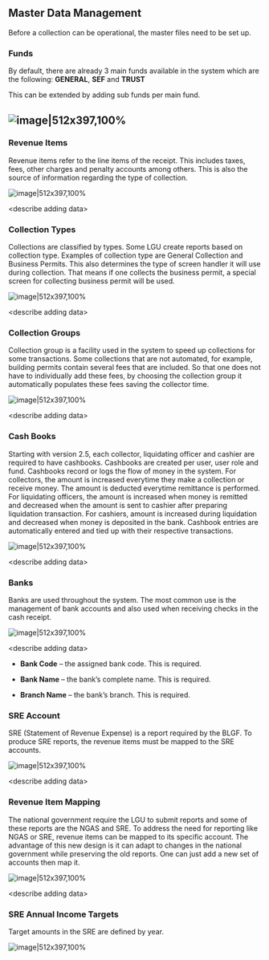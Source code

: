 ## Master Data Management

Before a collection can be operational, the master files need to be set
up.

### Funds

By default, there are already 3 main funds available in the system which
are the following: **GENERAL**, **SEF** and **TRUST**

This can be extended by adding sub funds per main fund.

## ![image|512x397,100%](images\image72.png)
<!-- ## <img src="images\image72.png" style="width:2.99137in;height:1.56in" /> -->

### Revenue Items

Revenue items refer to the line items of the receipt. This includes
taxes, fees, other charges and penalty accounts among others. This is
also the source of information regarding the type of collection.

![image|512x397,100%](images\image73.png)
<!-- <img src="images\image73.png" style="width:2.9876in;height:2.36in" /> -->

&lt;describe adding data&gt;

### Collection Types

Collections are classified by types. Some LGU create reports based on
collection type. Examples of collection type are General Collection and
Business Permits. This also determines the type of screen handler it
will use during collection. That means if one collects the business
permit, a special screen for collecting business permit will be used.

![image|512x397,100%](images\image74.png)
<!-- <img src="images\image74.png" style="width:3.2455in;height:1.704in" /> -->

&lt;describe adding data&gt;

### Collection Groups

Collection group is a facility used in the system to speed up
collections for some transactions. Some collections that are not
automated, for example, building permits contain several fees that are
included. So that one does not have to individually add these fees, by
choosing the collection group it automatically populates these fees
saving the collector time.

![image|512x397,100%](images\image75.png)
<!-- <img src="images\image75.png" style="width:3.29917in;height:1.99244in" /> -->

&lt;describe adding data&gt;

### Cash Books

Starting with version 2.5, each collector, liquidating officer and
cashier are required to have cashbooks. Cashbooks are created per user,
user role and fund. Cashbooks record or logs the flow of money in the
system. For collectors, the amount is increased everytime they make a
collection or receive money. The amount is deducted everytime remittance
is performed. For liquidating officers, the amount is increased when
money is remitted and decreased when the amount is sent to cashier after
preparing liquidation transaction. For cashiers, amount is increased
during liquidation and decreased when money is deposited in the bank.
Cashbook entries are automatically entered and tied up with their
respective transactions.

![image|512x397,100%](images\image76.png)
<!-- <img src="images\image76.png" style="width:3.20317in;height:2.29219in" /> -->

&lt;describe adding data&gt;

### Banks

Banks are used throughout the system. The most common use is the
management of bank accounts and also used when receiving checks in the
cash receipt.

![image|512x397,100%](images\image77.png)
<!-- <img src="images\image77.png" style="width:2.87517in;height:2.056in" /> -->

&lt;describe adding data&gt;

-   **Bank Code** – the assigned bank code. This is required.

-   **Bank Name** – the bank’s complete name. This is required.

-   **Branch Name** – the bank’s branch. This is required.

### SRE Account

SRE (Statement of Revenue Expense) is a report required by the BLGF. To
produce SRE reports, the revenue items must be mapped to the SRE
accounts.

![image|512x397,100%](images\image78.png)
<!-- <img src="images\image78.png" style="width:3.60432in;height:2.032in" /> -->

&lt;describe adding data&gt;

### Revenue Item Mapping 

The national government require the LGU to submit reports and some of
these reports are the NGAS and SRE. To address the need for reporting
like NGAS or SRE, revenue items can be mapped to its specific account.
The advantage of this new design is it can adapt to changes in the
national government while preserving the old reports. One can just add a
new set of accounts then map it.

![image|512x397,100%](images\image79.png)
<!-- <img src="images\image79.png" style="width:5.33611in;height:1.25625in" /> -->

&lt;describe adding data&gt;

### SRE Annual Income Targets

Target amounts in the SRE are defined by year.

![image|512x397,100%](images\image80.png)
<!-- <img src="images\image80.png" style="width:5.33611in;height:1.27986in" /> -->
